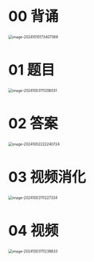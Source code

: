 # 00 背诵

<img src="C:\Users\Administrator\Desktop\Math\01 题集 16\01 高数 16 = 13 + 2 + 1\01 23 13 = 9 + 4\02 大题 4\04 解答题20 麦克劳林公式 泰勒公式 241003\01 Pic\00 背诵.png" alt="image-20241010173407389" style="zoom:50%;" />



# 01 题目

<img src="https://cvp.oss-cn-shanghai.aliyuncs.com/202410031112071.png" alt="image-20241003111206031" style="zoom:50%;" />



# 02 答案

<img src="https://cvp.oss-cn-shanghai.aliyuncs.com/202410022222774.png" alt="image-20241002222240724" style="zoom:50%;" />



# 03 视频消化

<img src="https://cvp.oss-cn-shanghai.aliyuncs.com/202410031112400.png" alt="image-20241003111227334" style="zoom:50%;" />



# 04 视频

<img src="https://cvp.oss-cn-shanghai.aliyuncs.com/202410031112999.png" alt="image-20241003111239833" style="zoom:50%;" />
